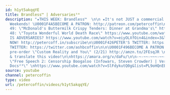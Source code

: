 ```yaml
---
id: h1yt5akqqYE
title: Brandless™ | Adversaries⁵⁰
description: "★THIS WEEK: Brandless™  \n\n ★It's not JUST a commercial! NEW Episodes
  Weekends! \U0001F4A5BECOME A PATRON: http://patreon.com/petercoffin\n\n★EPISODE
  49: \"McDonald's Buttermilk Crispy Tenders: Dinner at Grandma's\" https://www.youtube.com/watch?v=mEEZ-cQuLgY&list=PL9oHQnEByWyXeSTT3Vm3oyTR-e3Tg0Vj0\n★EPISODE
  48: \"Toyota Wonderful World Death Race\" https://www.youtube.com/watch?v=9x87IEreupE&list=PL9oHQnEByWyXeSTT3Vm3oyTR-e3Tg0Vj0\n\n\n★WHAT
  IS ADVERSARIES? https://www.youtube.com/watch?v=eiyOLXfOin4&index=3&list=PL9oHQnEByWyXeSTT3Vm3oyTR-e3Tg0Vj0\n\n*************************\n\n\U0001F4FASubscribe
  NOW! http://petercoff.in/subscribe\n\U0001F426PETER'S TWITTER: https://twitter.com/petercoffin\n\U0001F426ASHLEIGH'S
  TWITTER: https://twitter.com/ashbcoffin\n\n\U0001F496BECOME A PATRON! http://patreon.com/petercoffin\n\U0001F4D5
  pre-order \"Custom Reality and You\" (2/21) http://amzn.to/2FEsqJR \n\nHelp us caption
  & translate this video!\n\nhttps://amara.org/v/daFu/\n\n-~-~~-~~~-~~-~-\nNEW VIDEO:
  \"Free Speech 2: Censorship Boogaloo (Infowars, Steven Crowder) | Very Important
  Docs²³\" \nhttps://www.youtube.com/watch?v=SlFdykutQ0g&list=PL9oHQnEByWyXObkJN9YYQS9hxBjpN8RLG\n-~-~~-~~~-~~-~-"
source: youtube
channel: petercoffin
type: video
url: /petercoffin/videos/h1yt5akqqYE/
---
```

